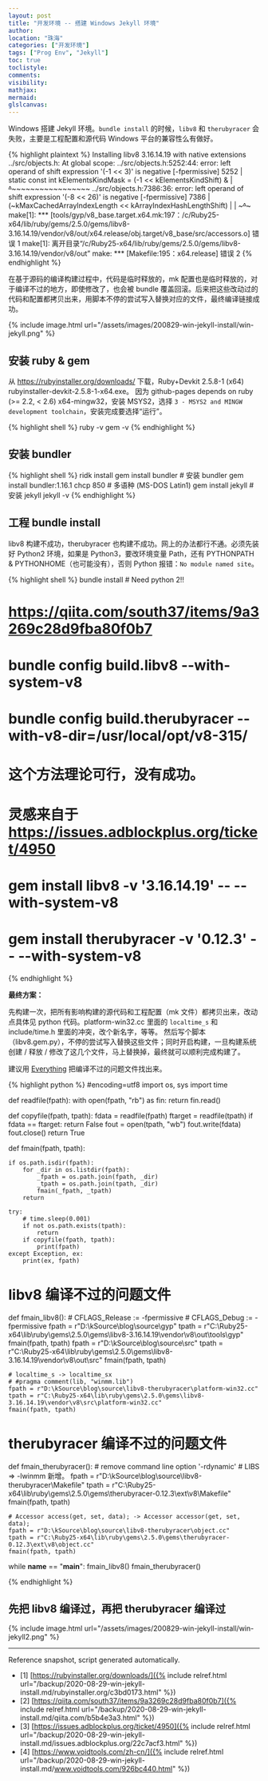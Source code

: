 ```yaml
---
layout: post
title: "开发环境 -- 搭建 Windows Jekyll 环境"
author:
location: "珠海"
categories: ["开发环境"]
tags: ["Prog Env", "Jekyll"]
toc: true
toclistyle:
comments:
visibility:
mathjax:
mermaid:
glslcanvas:
---
```


Windows 搭建 Jekyll 环境。`bundle install` 的时候，`libv8` 和 `therubyracer` 会失败，主要是工程配置和源代码 Windows 平台的兼容性么有做好。

{% highlight plaintext %}
Installing libv8 3.16.14.19 with native extensions
../src/objects.h: At global scope:
../src/objects.h:5252:44: error: left operand of shift expression '(-1 << 3)' is negative [-fpermissive]
 5252 |   static const int kElementsKindMask = (-1 << kElementsKindShift) &
      |                                        ~~~~^~~~~~~~~~~~~~~~~~~~~~
../src/objects.h:7386:36: error: left operand of shift expression '(-8 << 26)' is negative [-fpermissive]
 7386 |       (~kMaxCachedArrayIndexLength << kArrayIndexHashLengthShift) |
      |       ~~~~~~~~~~~~~~~~~~~~~~~~~~~~~^~~~~~~~~~~~~~~~~~~~~~~~~~~~~~
make[1]: *** [tools/gyp/v8_base.target.x64.mk:197：/c/Ruby25-x64/lib/ruby/gems/2.5.0/gems/libv8-3.16.14.19/vendor/v8/out/x64.release/obj.target/v8_base/src/accessors.o] 错误 1
make[1]: 离开目录“/c/Ruby25-x64/lib/ruby/gems/2.5.0/gems/libv8-3.16.14.19/vendor/v8/out”
make: *** [Makefile:195：x64.release] 错误 2
{% endhighlight %}

在基于源码的编译构建过程中，代码是临时释放的，mk 配置也是临时释放的，对于编译不过的地方，即使修改了，也会被 bundle 覆盖回滚。后来把这些改动过的代码和配置都拷贝出来，用脚本不停的尝试写入替换对应的文件，最终编译链接成功。

{% include image.html url="/assets/images/200829-win-jekyll-install/win-jekyll.png" %}


## 安装 ruby & gem

从 <https://rubyinstaller.org/downloads/> 下载，Ruby+Devkit 2.5.8-1 (x64) rubyinstaller-devkit-2.5.8-1-x64.exe。
因为 github-pages depends on ruby (>= 2.2, < 2.6) x64-mingw32，安装 MSYS2，选择 `3 - MSYS2 and MINGW development toolchain`，安装完成要选择“运行”。

{% highlight shell %}
ruby -v
gem -v
{% endhighlight %}


## 安装 bundler

{% highlight shell %}
ridk install
gem install bundler # 安装 bundler
gem install bundler:1.16.1
chcp 850 # 多语种 (MS-DOS Latin1)
gem install jekyll # 安装 jekyll
jekyll -v
{% endhighlight %}


## 工程 bundle install

libv8 构建不成功，therubyracer 也构建不成功。网上的办法都行不通。必须先装好 Python2 环境，如果是 Python3，要改环境变量 Path，还有 PYTHONPATH & PYTHONHOME（也可能没有），否则 Python 报错：`No module named site`。

{% highlight shell %}
bundle install # Need python 2!!
# https://qiita.com/south37/items/9a3269c28d9fba80f0b7
# bundle config build.libv8 --with-system-v8
# bundle config build.therubyracer --with-v8-dir=/usr/local/opt/v8-315/
# 这个方法理论可行，没有成功。
# 灵感来自于 https://issues.adblockplus.org/ticket/4950
# gem install libv8 -v '3.16.14.19' -- --with-system-v8
# gem install therubyracer -v '0.12.3' -- --with-system-v8
{% endhighlight %}

**最终方案：**

先构建一次，把所有影响构建的源代码和工程配置（mk 文件）都拷贝出来，改动点具体见 python 代码。platform-win32.cc 里面的 `localtime_s` 和 include/time.h 里面的冲突，改个新名字，等等。
然后写个脚本（libv8.gem.py），不停的尝试写入替换这些文件；同时开启构建，一旦构建系统创建 / 释放 / 修改了这几个文件，马上替换掉，最终就可以顺利完成构建了。

建议用 [Everything](https://www.voidtools.com/zh-cn/) 把编译不过的问题文件找出来。

{% highlight python %}
#encoding=utf8
import os, sys
import time

def readfile(fpath):
    with open(fpath, "rb") as fin:
        return fin.read()

def copyfile(fpath, tpath):
    fdata = readfile(fpath)
    ftarget = readfile(tpath)
    if fdata == ftarget:
        return False
    fout = open(tpath, "wb")
    fout.write(fdata)
    fout.close()
    return True

def fmain(fpath, tpath):

    if os.path.isdir(fpath):
        for _dir in os.listdir(fpath):
            _fpath = os.path.join(fpath, _dir)
            _tpath = os.path.join(tpath, _dir)
            fmain(_fpath, _tpath)
        return

    try:
        # time.sleep(0.001)
        if not os.path.exists(tpath):
            return
        if copyfile(fpath, tpath):
            print(fpath)
    except Exception, ex:
        print(ex, fpath)

# libv8 编译不过的问题文件
def fmain_libv8():
    # CFLAGS_Release := -fpermissive
    # CFLAGS_Debug := -fpermissive
    fpath = r"D:\kSource\blog\source\gyp"
    tpath = r"C:\Ruby25-x64\lib\ruby\gems\2.5.0\gems\libv8-3.16.14.19\vendor\v8\out\tools\gyp"
    fmain(fpath, tpath)
    fpath = r"D:\kSource\blog\source\src"
    tpath = r"C:\Ruby25-x64\lib\ruby\gems\2.5.0\gems\libv8-3.16.14.19\vendor\v8\out\src"
    fmain(fpath, tpath)

    # localtime_s -> localtime_sx
    # #pragma comment(lib, "winmm.lib")
    fpath = r"D:\kSource\blog\source\libv8-therubyracer\platform-win32.cc"
    tpath = r"C:\Ruby25-x64\lib\ruby\gems\2.5.0\gems\libv8-3.16.14.19\vendor\v8\src\platform-win32.cc"
    fmain(fpath, tpath)

# therubyracer 编译不过的问题文件
def fmain_therubyracer():
    # remove command line option '-rdynamic'
    # LIBS => -lwinmm 新增。
    fpath = r"D:\kSource\blog\source\libv8-therubyracer\Makefile"
    tpath = r"C:\Ruby25-x64\lib\ruby\gems\2.5.0\gems\therubyracer-0.12.3\ext\v8\Makefile"
    fmain(fpath, tpath)

    # Accessor access(get, set, data); -> Accessor accessor(get, set, data);
    fpath = r"D:\kSource\blog\source\libv8-therubyracer\object.cc"
    tpath = r"C:\Ruby25-x64\lib\ruby\gems\2.5.0\gems\therubyracer-0.12.3\ext\v8\object.cc"
    fmain(fpath, tpath)

while __name__ == "__main__":
    fmain_libv8()
    fmain_therubyracer()

{% endhighlight %}


## 先把 libv8 编译过，再把 therubyracer 编译过

{% include image.html url="/assets/images/200829-win-jekyll-install/win-jekyll2.png" %}

-----

<font class='ref_snapshot'>Reference snapshot, script generated automatically.</font>

- [1] [https://rubyinstaller.org/downloads/]({% include relref.html url="/backup/2020-08-29-win-jekyll-install.md/rubyinstaller.org/c3bd0173.html" %})
- [2] [https://qiita.com/south37/items/9a3269c28d9fba80f0b7]({% include relref.html url="/backup/2020-08-29-win-jekyll-install.md/qiita.com/b5b4e3a3.html" %})
- [3] [https://issues.adblockplus.org/ticket/4950]({% include relref.html url="/backup/2020-08-29-win-jekyll-install.md/issues.adblockplus.org/22c7acf3.html" %})
- [4] [https://www.voidtools.com/zh-cn/]({% include relref.html url="/backup/2020-08-29-win-jekyll-install.md/www.voidtools.com/926bc440.html" %})
